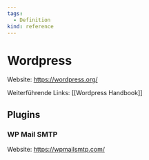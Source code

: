 ```yaml
---
tags:
  - Definition
kind: reference
---
```


# Wordpress

Website: <https://wordpress.org/>

Weiterführende Links: [[Wordpress Handbook]]

## Plugins

### WP Mail SMTP

Website: <https://wpmailsmtp.com/>
